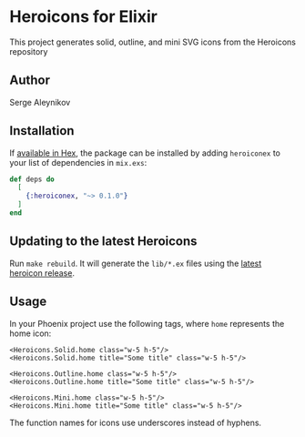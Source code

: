 # Heroicons for Elixir

This project generates solid, outline, and mini SVG icons from the Heroicons repository

## Author

Serge Aleynikov

## Installation

If [available in Hex](https://hex.pm/docs/publish), the package can be installed
by adding `heroiconex` to your list of dependencies in `mix.exs`:

```elixir
def deps do
  [
    {:heroiconex, "~> 0.1.0"}
  ]
end
```

## Updating to the latest Heroicons

Run `make rebuild`.  It will generate the `lib/*.ex` files using the
[latest heroicon release](https://github.com/tailwindlabs/heroicons/releases/latest).

## Usage

In your Phoenix project use the following tags, where `home` represents the home icon:
```
<Heroicons.Solid.home class="w-5 h-5"/>
<Heroicons.Solid.home title="Some title" class="w-5 h-5"/>

<Heroicons.Outline.home class="w-5 h-5"/>
<Heroicons.Outline.home title="Some title" class="w-5 h-5"/>

<Heroicons.Mini.home class="w-5 h-5"/>
<Heroicons.Mini.home title="Some title" class="w-5 h-5"/>
```

The function names for icons use underscores instead of hyphens.
